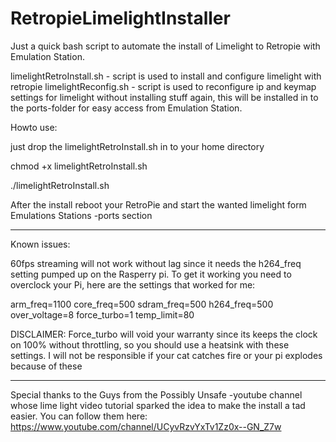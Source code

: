 # RetropieLimelightInstaller

Just a quick bash script to automate the install of Limelight to Retropie with Emulation Station.


limelightRetroInstall.sh - script is used to install and configure limelight with retropie
limelightReconfig.sh - script is used to reconfigure ip and keymap settings for limelight without installing stuff again, this will be installed in to the ports-folder for easy access from Emulation Station.

Howto use:

just drop the limelightRetroInstall.sh in to your home directory

chmod +x limelightRetroInstall.sh

./limelightRetroInstall.sh

After the install reboot your RetroPie and start the wanted limelight form Emulations Stations -ports section

<hr>

Known issues: 

60fps streaming will not work without lag since it needs the h264_freq setting pumped up on the Rasperry pi.
To get it working you need to overclock your Pi, here are the settings that worked for me:

arm_freq=1100
core_freq=500
sdram_freq=500
h264_freq=500
over_voltage=8
force_turbo=1
temp_limit=80

DISCLAIMER: Force_turbo will void your warranty since its keeps the clock on 100% without throttling, so you should use a heatsink with these settings. I will not be responsible if your cat catches fire or your pi explodes because of these

<hr>

Special thanks to the Guys from the Possibly Unsafe -youtube channel whose lime light video tutorial sparked the idea to make the install a tad easier. You can follow them here: https://www.youtube.com/channel/UCyvRzvYxTv1Zz0x--GN_Z7w
